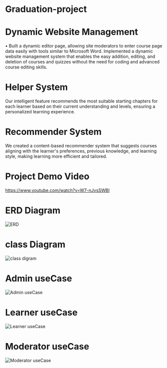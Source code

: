 # Graduation-project
# Dynamic Website Management
•	Built a dynamic editor page, allowing site moderators to enter course page data easily with tools similar to Microsoft Word. Implemented a dynamic website management system that enables the easy addition, editing, and deletion of courses and quizzes without the need for coding and advanced course editing skills.  
# Helper System
Our intelligent feature recommends the most suitable starting chapters for each learner based on their current understanding and levels, ensuring a personalized learning experience.
# Recommender System
We created a content-based recommender system that suggests courses aligning with the learner's preferences, previous knowledge, and learning style, making learning more efficient and tailored.
# Project Demo Video
https://www.youtube.com/watch?v=W7-nJvsSWBI
# ERD Diagram 
![ERD](https://github.com/user-attachments/assets/3eea6e2f-2527-4ad9-9cf5-dac92328e19c)
# class Diagram
![class digram](https://github.com/user-attachments/assets/2b686661-87d4-4e9d-956a-27a86f2ac9b3)
# Admin useCase
![Admin useCase](https://github.com/user-attachments/assets/6c2d9664-2d3f-4a99-9dca-43964cd0f483)
# Learner useCase
![Learner useCase](https://github.com/user-attachments/assets/f56d7662-ecb7-43e9-be7c-4f3a95a27eb0)
# Moderator useCase
![Moderator useCase](https://github.com/user-attachments/assets/9e557268-fb79-44a1-b196-ee7c38532eec)
